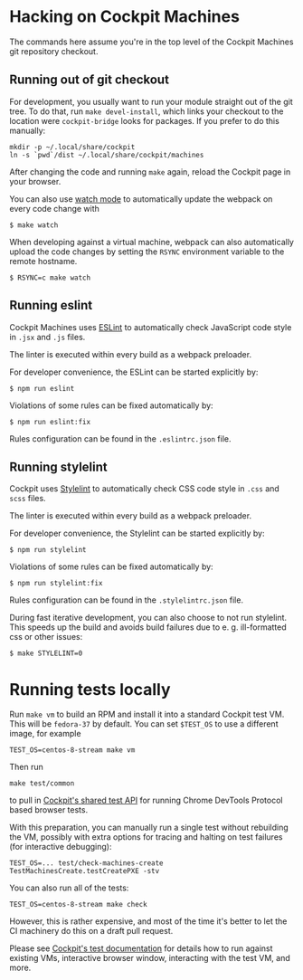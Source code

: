 # Hacking on Cockpit Machines

The commands here assume you're in the top level of the Cockpit Machines git
repository checkout.

## Running out of git checkout

For development, you usually want to run your module straight out of the git
tree. To do that, run `make devel-install`, which links your checkout to the
location were `cockpit-bridge` looks for packages. If you prefer to do this
manually:

```
mkdir -p ~/.local/share/cockpit
ln -s `pwd`/dist ~/.local/share/cockpit/machines
```

After changing the code and running `make` again, reload the Cockpit page in
your browser.

You can also use
[watch mode](https://webpack.js.org/guides/development/#using-watch-mode) to
automatically update the webpack on every code change with

    $ make watch

When developing against a virtual machine, webpack can also automatically upload
the code changes by setting the `RSYNC` environment variable to
the remote hostname.

    $ RSYNC=c make watch

## Running eslint

Cockpit Machines uses [ESLint](https://eslint.org/) to automatically check
JavaScript code style in `.jsx` and `.js` files.

The linter is executed within every build as a webpack preloader.

For developer convenience, the ESLint can be started explicitly by:

    $ npm run eslint

Violations of some rules can be fixed automatically by:

    $ npm run eslint:fix

Rules configuration can be found in the `.eslintrc.json` file.

## Running stylelint

Cockpit uses [Stylelint](https://stylelint.io/) to automatically check CSS code
style in `.css` and `scss` files.

The linter is executed within every build as a webpack preloader.

For developer convenience, the Stylelint can be started explicitly by:

    $ npm run stylelint

Violations of some rules can be fixed automatically by:

    $ npm run stylelint:fix

Rules configuration can be found in the `.stylelintrc.json` file.

During fast iterative development, you can also choose to not run stylelint.
This speeds up the build and avoids build failures due to e. g. ill-formatted
css or other issues:

    $ make STYLELINT=0

# Running tests locally

Run `make vm` to build an RPM and install it into a standard Cockpit test VM.
This will be `fedora-37` by default. You can set `$TEST_OS` to use a different
image, for example

    TEST_OS=centos-8-stream make vm

Then run

    make test/common

to pull in [Cockpit's shared test API](https://github.com/cockpit-project/cockpit/tree/main/test/common)
for running Chrome DevTools Protocol based browser tests.

With this preparation, you can manually run a single test without
rebuilding the VM, possibly with extra options for tracing and halting on test
failures (for interactive debugging):

    TEST_OS=... test/check-machines-create TestMachinesCreate.testCreatePXE -stv

You can also run all of the tests:

    TEST_OS=centos-8-stream make check

However, this is rather expensive, and most of the time it's better to let the
CI machinery do this on a draft pull request.

Please see [Cockpit's test documentation](https://github.com/cockpit-project/cockpit/blob/main/test/README.md)
for details how to run against existing VMs, interactive browser window,
interacting with the test VM, and more.

